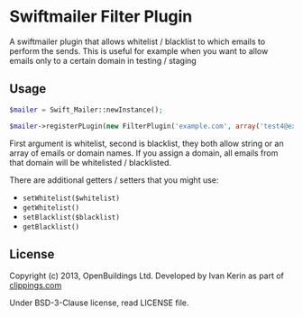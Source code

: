 # Swiftmailer Filter Plugin

A swiftmailer plugin that allows whitelist / blacklist to which emails to perform the sends. This is useful for example when you want to allow emails only to a certain domain in testing / staging

## Usage

```php
$mailer = Swift_Mailer::newInstance();

$mailer->registerPLugin(new FilterPlugin('example.com', array('test4@example.com', 'test5@example.com'));
```

First argument is whitelist, second is blacklist, they both allow string or an array of emails or domain names. If you assign a domain, all emails from that domain will be whitelisted / blacklisted.

There are additional getters / setters that you might use:

- ``setWhitelist($whitelist)``
- ``getWhitelist()``
- ``setBlacklist($blacklist)``
- ``getBlacklist()``

## License

Copyright (c) 2013, OpenBuildings Ltd. Developed by Ivan Kerin as part of [clippings.com](http://clippings.com)

Under BSD-3-Clause license, read LICENSE file.